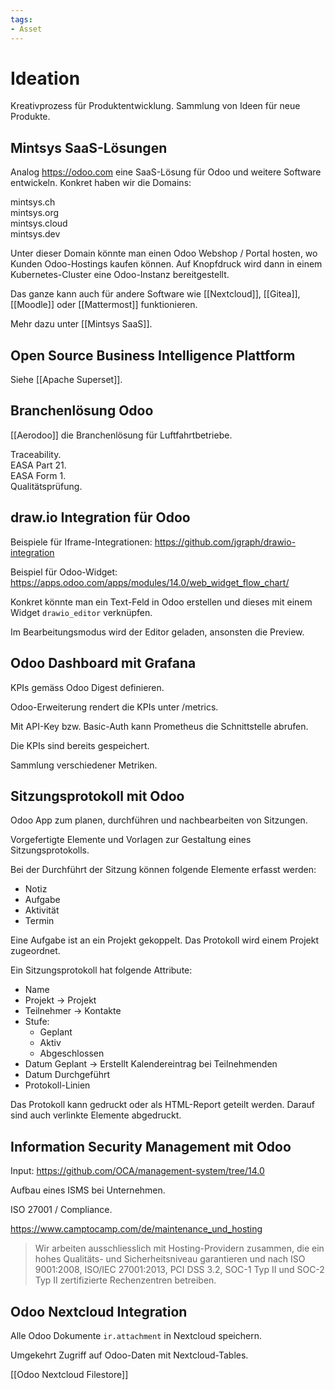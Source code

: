 ```yaml
---
tags:
- Asset
---
```

# Ideation

Kreativprozess für Produktentwicklung. Sammlung von Ideen für neue Produkte.

## Mintsys SaaS-Lösungen

Analog https://odoo.com eine SaaS-Lösung für Odoo und weitere Software entwickeln. Konkret haben wir die Domains:

mintsys.ch  
mintsys.org  
mintsys.cloud  
mintsys.dev

Unter dieser Domain könnte man einen Odoo Webshop / Portal hosten, wo Kunden Odoo-Hostings kaufen können. Auf Knopfdruck wird dann in einem Kubernetes-Cluster eine Odoo-Instanz bereitgestellt.

Das ganze kann auch für andere Software wie [[Nextcloud]], [[Gitea]], [[Moodle]] oder [[Mattermost]] funktionieren.

Mehr dazu unter [[Mintsys SaaS]].

## Open Source Business Intelligence Plattform

Siehe [[Apache Superset]].

## Branchenlösung Odoo

[[Aerodoo]] die Branchenlösung für  Luftfahrtbetriebe.

Traceability.  
EASA Part 21.  
EASA Form 1.  
Qualitätsprüfung.

## draw.io Integration für Odoo

Beispiele für Iframe-Integrationen: <https://github.com/jgraph/drawio-integration>

Beispiel für Odoo-Widget: <https://apps.odoo.com/apps/modules/14.0/web_widget_flow_chart/>

Konkret könnte man ein Text-Feld in Odoo erstellen und dieses mit einem Widget `drawio_editor` verknüpfen.

Im Bearbeitungsmodus wird der Editor geladen, ansonsten die Preview.

## Odoo Dashboard mit Grafana

KPIs gemäss Odoo Digest definieren.

Odoo-Erweiterung rendert die KPIs unter /metrics.

Mit API-Key bzw. Basic-Auth kann Prometheus die Schnittstelle abrufen.

Die KPIs sind bereits gespeichert.

Sammlung verschiedener Metriken.

## Sitzungsprotokoll mit Odoo

Odoo App zum planen, durchführen und nachbearbeiten von Sitzungen.

Vorgefertigte Elemente und Vorlagen zur Gestaltung eines Sitzungsprotokolls.

Bei der Durchführt der Sitzung können folgende Elemente erfasst werden:

* Notiz
* Aufgabe
* Aktivität
* Termin

Eine Aufgabe ist an ein Projekt gekoppelt. Das Protokoll wird einem Projekt zugeordnet.

Ein Sitzungsprotokoll hat folgende Attribute:

* Name
* Projekt -> Projekt
* Teilnehmer -> Kontakte
* Stufe:
	* Geplant
	* Aktiv
	* Abgeschlossen
* Datum Geplant -> Erstellt Kalendereintrag bei Teilnehmenden
* Datum Durchgeführt
* Protokoll-Linien
	
Das Protokoll kann gedruckt oder als HTML-Report geteilt werden. Darauf sind auch verlinkte Elemente abgedruckt.

## Information Security Management mit Odoo

Input: <https://github.com/OCA/management-system/tree/14.0>

Aufbau eines ISMS bei Unternehmen.

ISO 27001 / Compliance.

<https://www.camptocamp.com/de/maintenance_und_hosting>

> Wir arbeiten ausschliesslich mit Hosting-Providern zusammen, die ein hohes Qualitäts- und Sicherheitsniveau garantieren und nach ISO 9001:2008, ISO/IEC 27001:2013, PCI DSS 3.2, SOC-1 Typ II und SOC-2 Typ II zertifizierte Rechenzentren betreiben.

## Odoo Nextcloud Integration

Alle Odoo Dokumente `ir.attachment` in Nextcloud speichern.

Umgekehrt Zugriff auf Odoo-Daten mit Nextcloud-Tables.

[[Odoo Nextcloud Filestore]]